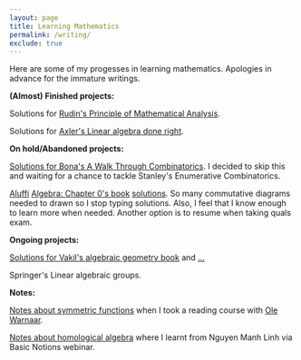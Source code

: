 ```yaml
---
layout: page
title: Learning Mathematics
permalink: /writing/
exclude: true
---
```


Here are some of my progesses in learning mathematics.
Apologies in advance for the immature writings. 

**(Almost) Finished projects:**

<p>Solutions for <a href="{{ site.baseurl }}/notes/analysis.pdf">Rudin's Principle of Mathematical Analysis</a>.</p>

<p>Solutions for <a href="{{ site.baseurl }}/notes/linear_al_done_right_note.pdf">Axler's Linear algebra done right</a>.</p>

**On hold/Abandoned projects:**

<p>
<a href="{{ site.baseurl }}/notes/walk_through_com_Bona.pdf">Solutions for Bona's A Walk Through Combinatorics</a>. I decided to skip this and waiting for a chance to tackle Stanley's Enumerative Combinatorics.</p>

<p>
<a href="{{ site.baseurl }}/notes/AluffiAlgebra_chap1_group.pdf">Aluffi</a>
<a href="{{ site.baseurl }}/notes/AluffiAlgebra_chap1_categories.pdf">Algebra: Chapter 0's book</a>
<a href="{{ site.baseurl }}/notes/AluffiAlg_Chap3RingsModules.pdf">solutions</a>. 
So many commutative diagrams needed to drawn so I stop typing solutions. 
Also, I feel that I know enough to learn more when needed. Another option is to resume when taking quals exam.</p>

**Ongoing projects:**

<p><a href="{{ site.baseurl }}/notes/vakil_ag.html">Solutions for Vakil's algebraic geometry book</a> and <a href="{{ site.baseurl }}/notes/AlgGeoVakil2.pdf">...</a>

<p>Springer's Linear algebraic groups. </p>

**Notes:**
<p><a href="{{ site.baseurl }}/notes/SymFuncNotes.pdf">Notes about symmetric functions</a> when I took a reading course with <a href="https://people.smp.uq.edu.au/OleWarnaar/">Ole Warnaar</a>.</p> 

<p><a href="{{ site.baseurl }}/notes/HomologicalAlg.pdf">Notes about homological algebra</a> where I learnt from Nguyen Manh Linh via Basic Notions webinar.  

